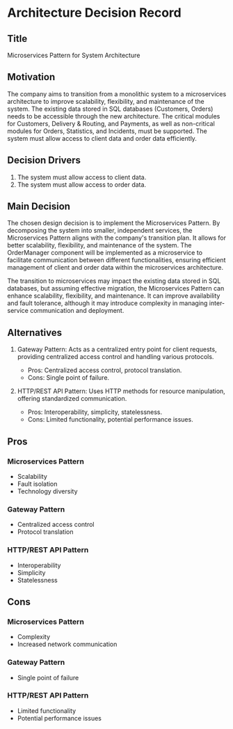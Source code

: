 # Architecture Decision Record

## Title
Microservices Pattern for System Architecture

## Motivation
The company aims to transition from a monolithic system to a microservices architecture to improve scalability, flexibility, and maintenance of the system. The existing data stored in SQL databases (Customers, Orders) needs to be accessible through the new architecture. The critical modules for Customers, Delivery & Routing, and Payments, as well as non-critical modules for Orders, Statistics, and Incidents, must be supported. The system must allow access to client data and order data efficiently.

## Decision Drivers
1. The system must allow access to client data.
2. The system must allow access to order data.

## Main Decision
The chosen design decision is to implement the Microservices Pattern. By decomposing the system into smaller, independent services, the Microservices Pattern aligns with the company's transition plan. It allows for better scalability, flexibility, and maintenance of the system. The OrderManager component will be implemented as a microservice to facilitate communication between different functionalities, ensuring efficient management of client and order data within the microservices architecture.

The transition to microservices may impact the existing data stored in SQL databases, but assuming effective migration, the Microservices Pattern can enhance scalability, flexibility, and maintenance. It can improve availability and fault tolerance, although it may introduce complexity in managing inter-service communication and deployment.

## Alternatives
1. Gateway Pattern: Acts as a centralized entry point for client requests, providing centralized access control and handling various protocols.
   - Pros: Centralized access control, protocol translation.
   - Cons: Single point of failure.
   
2. HTTP/REST API Pattern: Uses HTTP methods for resource manipulation, offering standardized communication.
   - Pros: Interoperability, simplicity, statelessness.
   - Cons: Limited functionality, potential performance issues.

## Pros
### Microservices Pattern
- Scalability
- Fault isolation
- Technology diversity

### Gateway Pattern
- Centralized access control
- Protocol translation

### HTTP/REST API Pattern
- Interoperability
- Simplicity
- Statelessness

## Cons
### Microservices Pattern
- Complexity
- Increased network communication

### Gateway Pattern
- Single point of failure

### HTTP/REST API Pattern
- Limited functionality
- Potential performance issues